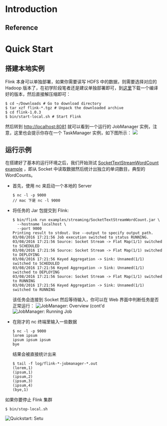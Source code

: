 # Introduction

## Reference

# Quick Start

## 搭建本地实例

Flink 本身可以单独部署，如果你需要读写 HDFS 中的数据，则需要选择对应的 Hadoop 版本了，在初学阶段笔者还是建议单独部署即可，到[这里](http://flink.apache.org/downloads.html)下载一个编译好的版本，然后直接解压缩即可：

```
$ cd ~/Downloads # Go to download directory
$ tar xzf flink-*.tgz # Unpack the downloaded archive
$ cd flink-1.0.3
$ bin/start-local.sh # Start Flink
```

然后转到 [http://localhost:8081](http://localhost:8081/) 就可以看到一个运行的 JobManager 实例，注意，这里也会提示你存在一个 TaskManager 实例，如下图所示：
![](https://ci.apache.org/projects/flink/flink-docs-release-1.0/page/img/quickstart-setup/jobmanager-1.png)

## 运行示例

在搭建好了基本的运行环境之后，我们开始测试 [SocketTextStreamWordCount example](https://github.com/apache/flink/blob/release-1.0.0/flink-quickstart/flink-quickstart-java/src/main/resources/archetype-resources/src/main/java/SocketTextStreamWordCount.java) ，即从 Socket 中读取数据然后统计出独立的单词数目，典型的 WordCounts。

- 首先，使用 nc 来启动一个本地的 Server
  ```
  $ nc -l -p 9000
  // mac 下是 nc -l 9000
  ```
- 将任务的 Jar 包提交到 Flink:

  ```
  $ bin/flink run examples/streaming/SocketTextStreamWordCount.jar \
    --hostname localhost \
    --port 9000
  Printing result to stdout. Use --output to specify output path.
  03/08/2016 17:21:56 Job execution switched to status RUNNING.
  03/08/2016 17:21:56 Source: Socket Stream -> Flat Map(1/1) switched to SCHEDULED
  03/08/2016 17:21:56 Source: Socket Stream -> Flat Map(1/1) switched to DEPLOYING
  03/08/2016 17:21:56 Keyed Aggregation -> Sink: Unnamed(1/1) switched to SCHEDULED
  03/08/2016 17:21:56 Keyed Aggregation -> Sink: Unnamed(1/1) switched to DEPLOYING
  03/08/2016 17:21:56 Source: Socket Stream -> Flat Map(1/1) switched to RUNNING
  03/08/2016 17:21:56 Keyed Aggregation -> Sink: Unnamed(1/1) switched to RUNNING
  ```

  该任务会连接到 Socket 然后等待输入，你可以在 Web 界面中判断任务是否正常运行：
  ![JobManager: Overview (cont'd](https://ci.apache.org/projects/flink/flink-docs-release-1.0/page/img/quickstart-setup/jobmanager-2.png)
  ![JobManager: Running Job](https://ci.apache.org/projects/flink/flink-docs-release-1.0/page/img/quickstart-setup/jobmanager-3.png)

- 在刚才的 nc 终端里输入一些数据

  ```
  $ nc -l -p 9000
  lorem ipsum
  ipsum ipsum ipsum
  bye
  ```

  结果会被直接统计出来

  ```
  $ tail -f log/flink-*-jobmanager-*.out
  (lorem,1)
  (ipsum,1)
  (ipsum,2)
  (ipsum,3)
  (ipsum,4)
  (bye,1)
  ```

如果你要停止 Flink 集群

```
$ bin/stop-local.sh
```

![Quickstart: Setu](https://ci.apache.org/projects/flink/flink-docs-release-1.0/page/img/quickstart-setup/setup.gif)
